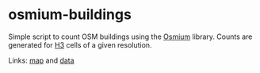 # osmium-buildings

Simple script to count OSM buildings using the [Osmium](https://osmcode.org/libosmium/) library. Counts are generated for [H3](https://h3geo.org) cells of a given resolution.

Links: [map](https://3d.bk.tudelft.nl/ken/maps/osm-buildings/) and [data](https://3d.bk.tudelft.nl/ken/maps/osm-buildings/buildings.csv)